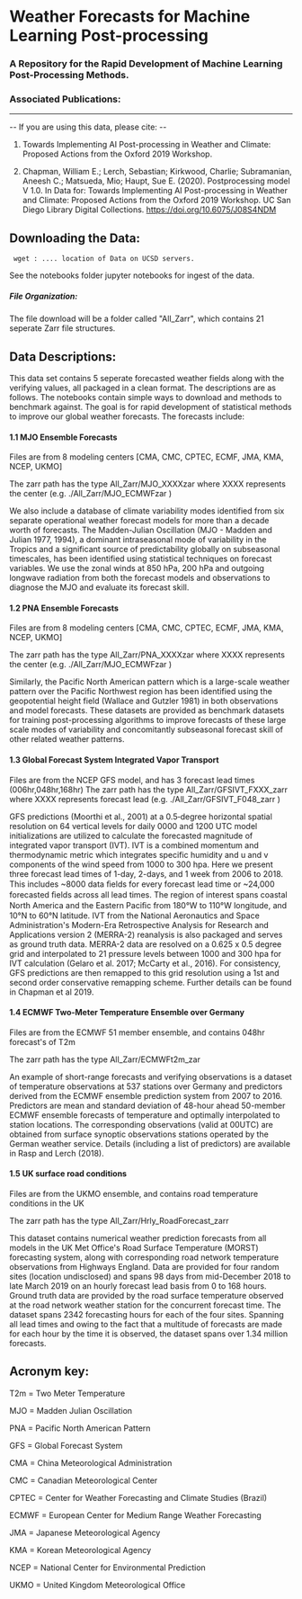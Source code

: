 
# Weather Forecasts for Machine Learning Post-processing 

### A Repository for the Rapid Development of Machine Learning Post-Processing Methods. 

### Associated Publications: 
--- 

 -- If you are using this data, please cite: --

1) Towards Implementing AI Post-processing in Weather and Climate: Proposed Actions from the Oxford 2019 Workshop.


2) Chapman, William E.; Lerch, Sebastian; Kirkwood, Charlie; Subramanian, Aneesh C.; Matsueda, Mio; Haupt, Sue E. (2020). Postprocessing model V 1.0. In Data for: Towards Implementing AI Post-processing in Weather and Climate: Proposed Actions from the Oxford 2019 Workshop. UC San Diego Library Digital Collections. https://doi.org/10.6075/J08S4NDM


## Downloading the Data: 

<pre><code> wget : .... location of Data on UCSD servers.
</code></pre>

See the notebooks folder jupyter notebooks for ingest of the data. 

##### File Organization: 
The file download will be a folder called "All_Zarr", which contains 21 seperate Zarr file structures. 

## Data Descriptions: 

This data set contains 5 seperate forecasted weather fields along with the verifying values, all packaged in a clean format. 
The descriptions are as follows. The notebooks contain simple ways to download and methods to benchmark against. The goal is for rapid development of statistical methods to improve our global weather forecasts. The forecasts include: 


#### 1.1 MJO Ensemble Forecasts

Files are from 8 modeling centers [CMA, CMC, CPTEC, ECMF, JMA, KMA, NCEP, UKMO] 

The zarr path has the type All_Zarr/MJO_XXXXzar where XXXX represents the center (e.g. ./All_Zarr/MJO_ECMWFzar )

We also include a database of climate variability modes identified from six separate operational weather forecast models for more than a decade worth of forecasts. The Madden-Julian Oscillation (MJO - Madden and Julian 1977, 1994), a dominant intraseasonal mode of variability in the Tropics and a significant source of predictability globally on subseasonal timescales, has been identified using statistical techniques on forecast variables. We use the zonal winds at 850 hPa, 200 hPa and outgoing longwave radiation from both the forecast models and observations to diagnose the MJO and evaluate its forecast skill. 

#### 1.2 PNA Ensemble Forecasts

Files are from 8 modeling centers [CMA, CMC, CPTEC, ECMF, JMA, KMA, NCEP, UKMO]

The zarr path has the type All_Zarr/PNA_XXXXzar where XXXX represents the center (e.g. ./All_Zarr/MJO_ECMWFzar )


Similarly, the Pacific North American pattern which is a large-scale weather pattern over the Pacific Northwest region has been identified using the geopotential height field (Wallace and Gutzler 1981) in both observations and model forecasts. These datasets are provided as benchmark datasets for training post-processing algorithms to improve forecasts of these large scale modes of variability and concomitantly subseasonal forecast skill of other related weather patterns.  


#### 1.3 Global Forecast System Integrated Vapor Transport 
Files are from the NCEP GFS model, and has 3 forecast lead times (006hr,048hr,168hr) 
The zarr path has the type All_Zarr/GFSIVT_FXXX_zarr where XXXX represents forecast lead (e.g. ./All_Zarr/GFSIVT_F048_zarr )


GFS predictions (Moorthi et al., 2001) at a 0.5‐degree horizontal spatial resolution on 64 vertical levels for daily 0000 and 1200 UTC model initializations are utilized to calculate the forecasted magnitude of integrated vapor transport (IVT). IVT is a combined momentum and thermodynamic metric which integrates specific humidity and u and v components of the wind speed from 1000 to 300 hpa. Here we present three forecast lead times of 1-day, 2-days, and 1 week from 2006 to 2018. This includes ~8000 data ﬁelds for every forecast lead time or ~24,000 forecasted ﬁelds across all lead times. The region of interest spans coastal North America and the Eastern Paciﬁc from 180°W to 110°W longitude, and 10°N to 60°N latitude. IVT from the National Aeronautics and Space Administration's Modern-Era Retrospective Analysis for Research and Applications version 2 (MERRA-2) reanalysis is also packaged and serves as ground truth data. MERRA-2 data are resolved on a 0.625 x 0.5 degree grid and interpolated to 21 pressure levels between 1000 and 300 hpa for IVT calculation (Gelaro et al. 2017; McCarty et al., 2016). For consistency, GFS predictions are then remapped to this grid resolution using a 1st and second order conservative remapping scheme. Further details can be found in Chapman et al 2019. 
 
#### 1.4 ECMWF Two-Meter Temperature Ensemble over Germany 
Files are from the ECMWF 51 member ensemble, and contains 048hr forecast's of T2m 

The zarr path has the type All_Zarr/ECMWFt2m_zar

 
An example of short-range forecasts and verifying observations is a dataset of temperature observations at 537 stations over Germany and predictors derived from the ECMWF ensemble prediction system from 2007 to 2016. Predictors are mean and standard deviation of 48-hour ahead 50-member ECMWF ensemble forecasts of temperature and optimally interpolated to station locations. The corresponding observations (valid at 00UTC) are obtained from surface synoptic observations stations operated by the German weather service. Details (including a list of predictors) are available in Rasp and Lerch (2018).
 
#### 1.5 UK surface road conditions
Files are from the UKMO ensemble, and contains road temperature conditions in the UK 

The zarr path has the type All_Zarr/Hrly_RoadForecast_zarr

 
This dataset contains numerical weather prediction forecasts from all models in the UK Met Office's Road Surface Temperature (MORST) forecasting system, along with corresponding road network temperature observations from Highways England. Data are provided for four random sites (location undisclosed) and spans 98 days from mid-December 2018 to late March 2019 on an hourly forecast lead basis from 0 to 168 hours. Ground truth data are provided by the road surface temperature observed at the road network weather station for the concurrent forecast time. The dataset spans 2342 forecasting hours for each of the four sites. Spanning all lead times and owing to the fact that a multitude of forecasts are made for each hour by the time it is observed, the dataset spans over 1.34 million forecasts.


Acronym key:
---
T2m  = Two Meter Temperature 

MJO = Madden Julian Oscillation

PNA = Pacific North American Pattern 

GFS = Global Forecast System 

CMA = China Meteorological Administration

CMC = Canadian Meteorological Center

CPTEC = Center for Weather Forecasting and Climate Studies (Brazil)

ECMWF = European Center for Medium Range Weather Forecasting 

JMA = Japanese Meteorological Agency

KMA = Korean Meteorological Agency

NCEP = National Center for Environmental Prediction

UKMO = United Kingdom Meteorological Office






